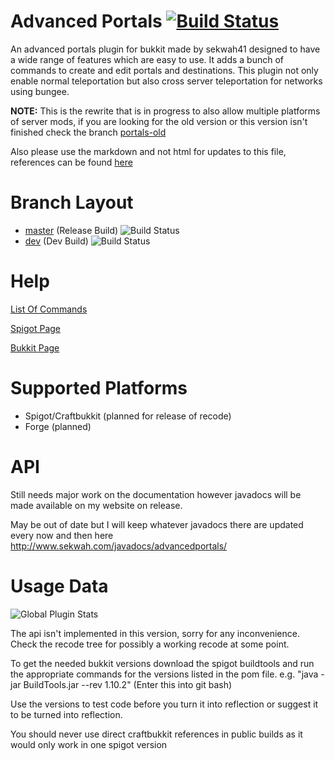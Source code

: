 Advanced Portals [![Build Status](https://travis-ci.org/Plugineers/Advanced-Portals.svg?branch=master)](https://travis-ci.org/Plugineers/Advanced-Portals/branches)
================
An advanced portals plugin for bukkit made by sekwah41 designed to have a wide range of features which are easy to use. It adds a bunch of commands to create and edit portals and destinations. This plugin not only enable normal teleportation but also cross server teleportation for networks using bungee.

**NOTE:** This is the rewrite that is in progress to also allow multiple platforms of server mods, if you are looking for the old version or this version isn't finished check the branch [portals-old](https://github.com/Plugineers/Advanced-Portals/tree/portals-old)

Also please use the markdown and not html for updates to this file, references can be found [here](https://github.com/adam-p/markdown-here/wiki/Markdown-Cheatsheet)

# Branch Layout
 * [master](https://github.com/Plugineers/Advanced-Portals/) (Release Build) ![Build Status](https://travis-ci.org/Plugineers/Advanced-Portals.svg?branch=master)
 * [dev](https://github.com/Plugineers/Advanced-Portals/tree/dev) (Dev Build) ![Build Status](https://travis-ci.org/Plugineers/Advanced-Portals.svg?branch=dev)

# Help

[List Of Commands](https://github.com/Plugineers/Advanced-Portals/wiki/Commands)

[Spigot Page](https://www.spigotmc.org/resources/advanced-portals.14356/)

[Bukkit Page](http://dev.bukkit.org/bukkit-plugins/advanced-portals/)

# Supported Platforms
 * Spigot/Craftbukkit (planned for release of recode)
 * Forge (planned)

# API
Still needs major work on the documentation however javadocs will be made available on my website on release.

May be out of date but I will keep whatever javadocs there are updated every now and then here
http://www.sekwah.com/javadocs/advancedportals/

# Usage Data

![Global Plugin Stats](http://i.mcstats.org/AdvancedPortals/Global+Statistics.borderless.png)

The api isn't implemented in this version, sorry for any inconvenience. Check the recode tree for possibly a working recode at some point.

To get the needed bukkit versions download the spigot buildtools and run the appropriate commands for the versions listed in the pom file.
e.g. "java -jar BuildTools.jar --rev 1.10.2" (Enter this into git bash)

Use the versions to test code before you turn it into reflection or suggest it to be turned into reflection.

You should never use direct craftbukkit references in public builds as it would only work in one spigot version
